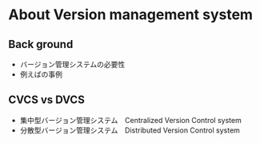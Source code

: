 # About Version management system

## Back ground

- バージョン管理システムの必要性
- 例えばの事例

## CVCS vs DVCS

- 集中型バージョン管理システム　Centralized Version Control system
- 分散型バージョン管理システム　Distributed Version Control system


